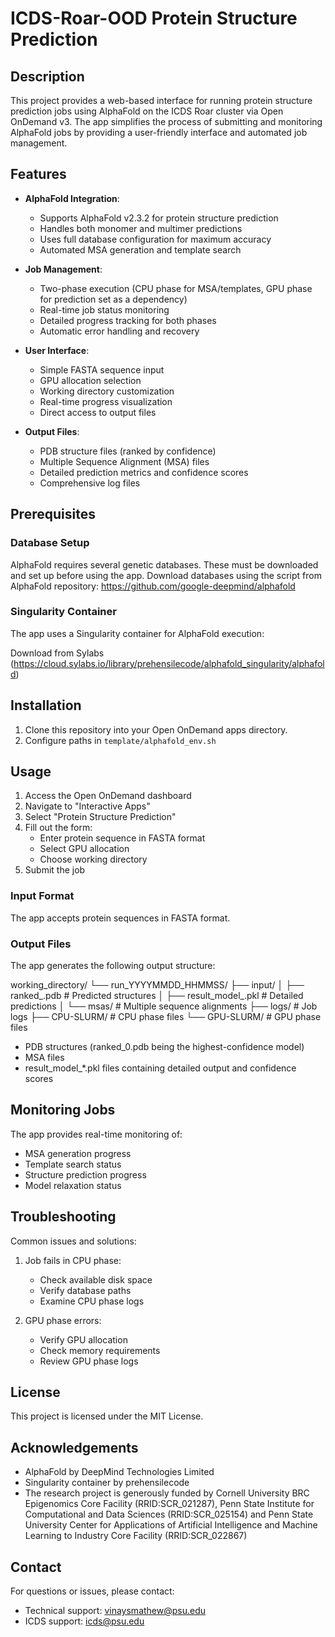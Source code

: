 # ICDS-Roar-OOD Protein Structure Prediction

## Description
This project provides a web-based interface for running protein structure prediction jobs using AlphaFold on the ICDS Roar cluster via Open OnDemand v3. The app simplifies the process of submitting and monitoring AlphaFold jobs by providing a user-friendly interface and automated job management.

## Features
- **AlphaFold Integration**: 
  - Supports AlphaFold v2.3.2 for protein structure prediction
  - Handles both monomer and multimer predictions
  - Uses full database configuration for maximum accuracy
  - Automated MSA generation and template search
  
- **Job Management**:
  - Two-phase execution (CPU phase for MSA/templates, GPU phase for prediction set as a dependency)
  - Real-time job status monitoring
  - Detailed progress tracking for both phases
  - Automatic error handling and recovery
  
- **User Interface**:
  - Simple FASTA sequence input
  - GPU allocation selection
  - Working directory customization
  - Real-time progress visualization
  - Direct access to output files
  
- **Output Files**:
  - PDB structure files (ranked by confidence)
  - Multiple Sequence Alignment (MSA) files
  - Detailed prediction metrics and confidence scores
  - Comprehensive log files

## Prerequisites

### Database Setup
AlphaFold requires several genetic databases. These must be downloaded and set up before using the app. Download databases using the script from AlphaFold repository: https://github.com/google-deepmind/alphafold

### Singularity Container
The app uses a Singularity container for AlphaFold execution:

Download from Sylabs (https://cloud.sylabs.io/library/prehensilecode/alphafold_singularity/alphafold)

## Installation

1. Clone this repository into your Open OnDemand apps directory.
2. Configure paths in `template/alphafold_env.sh`

## Usage

1. Access the Open OnDemand dashboard
2. Navigate to "Interactive Apps"
3. Select "Protein Structure Prediction"
4. Fill out the form:
   - Enter protein sequence in FASTA format
   - Select GPU allocation
   - Choose working directory
5. Submit the job

### Input Format
The app accepts protein sequences in FASTA format.

### Output Files
The app generates the following output structure:

working_directory/
└── run_YYYYMMDD_HHMMSS/
├── input/
│ ├── ranked_.pdb # Predicted structures
│ ├── result_model_.pkl # Detailed predictions
│ └── msas/ # Multiple sequence alignments
├── logs/ # Job logs
├── CPU-SLURM/ # CPU phase files
└── GPU-SLURM/ # GPU phase files

- PDB structures (ranked_0.pdb being the highest-confidence model)
- MSA files
- result_model_*.pkl files containing detailed output and confidence scores

## Monitoring Jobs
The app provides real-time monitoring of:
- MSA generation progress
- Template search status
- Structure prediction progress
- Model relaxation status

## Troubleshooting
Common issues and solutions:
1. Job fails in CPU phase:
   - Check available disk space
   - Verify database paths
   - Examine CPU phase logs

2. GPU phase errors:
   - Verify GPU allocation
   - Check memory requirements
   - Review GPU phase logs

## License
This project is licensed under the MIT License.

## Acknowledgements
- AlphaFold by DeepMind Technologies Limited
- Singularity container by prehensilecode
- ​The research project is generously funded by Cornell University BRC Epigenomics Core Facility (RRID:SCR_021287), Penn State Institute for Computational and Data Sciences (RRID:SCR_025154) and Penn State University Center for Applications of Artificial Intelligence and Machine Learning to Industry Core Facility (RRID:SCR_022867)

## Contact
For questions or issues, please contact:
- Technical support: vinaysmathew@psu.edu
- ICDS support: icds@psu.edu
